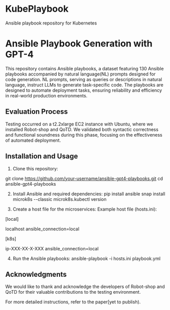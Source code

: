 # KubePlaybook
Ansible playbook repository for Kubernetes

# Ansible Playbook Generation with GPT-4

This repository contains Ansible playbooks,  a dataset featuring 130 Ansible playbooks accompanied by natural language(NL) prompts designed for code generation. NL prompts, serving as queries or descriptions in natural language, instruct LLMs to generate task-specific code. The playbooks are designed to automate deployment tasks, ensuring reliability and efficiency in real-world production environments.

## Evaluation Process

Testing occurred on a t2.2xlarge EC2 instance with Ubuntu, where we installed Robot-shop and QoTD. We validated both syntactic correctness and functional soundness during this phase, focusing on the effectiveness of automated deployment.

## Installation and Usage

1. Clone this repository:

git clone https://github.com/your-username/ansible-gpt4-playbooks.git
cd ansible-gpt4-playbooks

2. Install Ansible and required dependencies:
pip install ansible
snap install microk8s --classic
microk8s.kubectl version


3. Create a host file for the microservices:
Example host file (hosts.ini):

[local]

localhost ansible_connection=local

[k8s]

ip-XXX-XX-X-XXX ansible_connection=local


4. Run the Ansible playbooks:
ansible-playbook -i hosts.ini playbook.yml

## Acknowledgments

We would like to thank and acknowledge the developers of Robot-shop and QoTD for their valuable contributions to the testing environment.


For more detailed instructions, refer to the paper[yet to publish).
